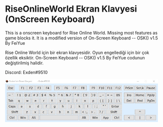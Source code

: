 # RiseOnlineWorld Ekran Klavyesi (OnScreen Keyboard)

This is a onscreen keyboard for Rise Online World. 
Missing most features as game blocks it.
It is a modified version of On-Screen Keyboard -- OSK() v1.5  By FeiYue 


Rise Online World için bir ekran klavyesidir. 
Oyun engellediği için bir çok özellik eksiktir.
On-Screen Keyboard -- OSK() v1.5  By FeiYue codunun değiştirilmiş halidir.


Discord: Exden#9510

![alt text](https://github.com/Exdena/Rise-Online-World-Ekran-Klavyesi/blob/main/ExdenEkranKlavyesi.jpg?raw=true)

